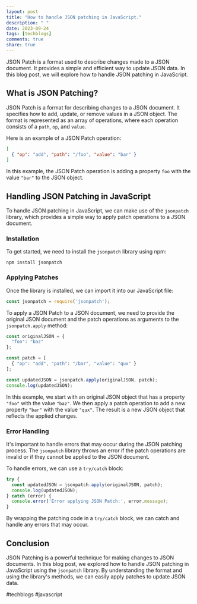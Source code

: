 ```yaml
---
layout: post
title: "How to handle JSON patching in JavaScript."
description: " "
date: 2023-09-24
tags: [techblogs]
comments: true
share: true
---
```


JSON Patch is a format used to describe changes made to a JSON document. It provides a simple and efficient way to update JSON data. In this blog post, we will explore how to handle JSON patching in JavaScript.

## What is JSON Patching?

JSON Patch is a format for describing changes to a JSON document. It specifies how to add, update, or remove values in a JSON object. The format is represented as an array of operations, where each operation consists of a `path`, `op`, and `value`.

Here is an example of a JSON Patch operation:

```json
[
  { "op": "add", "path": "/foo", "value": "bar" }
]
```

In this example, the JSON Patch operation is adding a property `foo` with the value `"bar"` to the JSON object.

## Handling JSON Patching in JavaScript

To handle JSON patching in JavaScript, we can make use of the `jsonpatch` library, which provides a simple way to apply patch operations to a JSON document.

### Installation

To get started, we need to install the `jsonpatch` library using npm:

```shell
npm install jsonpatch
```

### Applying Patches

Once the library is installed, we can import it into our JavaScript file:

```javascript
const jsonpatch = require('jsonpatch');
```

To apply a JSON Patch to a JSON document, we need to provide the original JSON document and the patch operations as arguments to the `jsonpatch.apply` method:

```javascript
const originalJSON = {
  "foo": "baz"
};

const patch = [
  { "op": "add", "path": "/bar", "value": "qux" }
];

const updatedJSON = jsonpatch.apply(originalJSON, patch);
console.log(updatedJSON);
```

In this example, we start with an original JSON object that has a property `"foo"` with the value `"baz"`. We then apply a patch operation to add a new property `"bar"` with the value `"qux"`. The result is a new JSON object that reflects the applied changes.

### Error Handling

It's important to handle errors that may occur during the JSON patching process. The `jsonpatch` library throws an error if the patch operations are invalid or if they cannot be applied to the JSON document.

To handle errors, we can use a `try/catch` block:

```javascript
try {
  const updatedJSON = jsonpatch.apply(originalJSON, patch);
  console.log(updatedJSON);
} catch (error) {
  console.error('Error applying JSON Patch:', error.message);
}
```

By wrapping the patching code in a `try/catch` block, we can catch and handle any errors that may occur.

## Conclusion

JSON Patching is a powerful technique for making changes to JSON documents. In this blog post, we explored how to handle JSON patching in JavaScript using the `jsonpatch` library. By understanding the format and using the library's methods, we can easily apply patches to update JSON data.

#techblogs #javascript